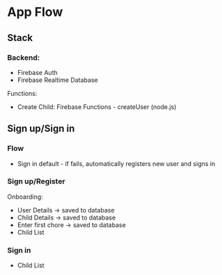 #  App Flow

## Stack

### Backend:
* Firebase Auth
* Firebase Realtime Database

Functions:
* Create Child:
  Firebase Functions - createUser (node.js)

## Sign up/Sign in

### Flow
* Sign in default - if fails, automatically registers new user and signs in

### Sign up/Register

Onboarding:
* User Details -> saved to database
* Child Details -> saved to database
* Enter first chore -> saved to database
* Child List

### Sign in
* Child List
